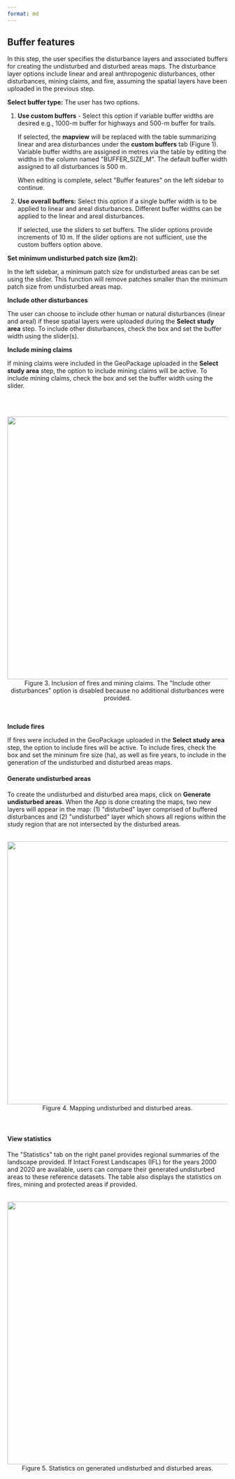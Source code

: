 ```yaml
---
format: md
---
```



## Buffer features

In this step, the user specifies the disturbance layers and associated buffers for creating the undisturbed and disturbed areas maps. The disturbance layer options include linear and areal anthropogenic disturbances, other disturbances, mining claims, and fire, assuming the spatial layers have been uploaded in the previous step.

**Select buffer type:** The user has two options.

  1. **Use custom buffers** - Select this option if variable buffer widths are desired e.g., 1000-m buffer for highways and 500-m buffer for trails.
     
     If selected, the **mapview** will be replaced with the table summarizing linear and area disturbances under the **custom buffers** tab (Figure 1). Variable buffer widths are assigned in metres via the table by editing the widths in the column named "BUFFER_SIZE_M". The default buffer width assigned to all disturbances is 500 m.

     When editing is complete, select "Buffer features" on the left sidebar to continue.

  2. **Use overall buffers:** Select this option if a single buffer width is to be applied to linear and areal disturbances. Different buffer widths can be applied to the linear and areal disturbances.

     If selected, use the sliders to set buffers. The slider options provide increments of 10 m. If the slider options are not sufficient, use the custom buffers option above. 

**Set minimum undisturbed patch size (km2):**

In the left sidebar, a minimum patch size for undisturbed areas can be set using the slider. This function will remove patches smaller than the minimum patch size from undisturbed areas map. 

**Include other disturbances**

The user can choose to include other human or natural disturbances (linear and areal) if these spatial layers were uploaded during the **Select study area** step.  To include other disturbances, check the box and set the buffer width using the slider(s). 

**Include mining claims**

If mining claims were included in the GeoPackage uploaded in the **Select study area** step, the option to include mining claims will be active. To include mining claims, check the box and set the buffer width using the slider. 

<br><br>
<center><img src="pics/setOptions.png" width="600"><br>Figure 3. Inclusion of fires and mining claims. The "Include other disturbances" option is disabled because no additional disturbances were provided.</center>
<br><br>

**Include fires**

If fires were included in the GeoPackage uploaded in the **Select study area** step, the option to include fires will be active. To include fires, check the box and set the mininum fire size (ha), as well as fire years, to include in the generation of the undisturbed and disturbed areas maps. 

#### Generate undisturbed areas

To create the undisturbed and disturbed area maps, click on **Generate undisturbed areas**. When the App is done creating the maps, two new layers will appear in the map: (1) "disturbed" layer comprised of buffered disturbances and 
(2) "undisturbed" layer which shows all regions within the study region that are not intersected by the disturbed areas. 
<br><br>
<center><img src="pics/mapping.png" width="600"><br>Figure 4. Mapping undisturbed and disturbed areas.</center>
<br><br>

#### View statistics

The "Statistics" tab on the right panel provides regional summaries of the landscape provided. 
If Intact Forest Landscapes (IFL) for the years 2000 and 2020 are available, users can compare their generated undisturbed areas to these reference datasets.
The table also displays the statistics on fires, mining and protected areas if provided.
<br><br>
<center><img src="pics/stats.png" width="600"><br>Figure 5. Statistics on generated undisturbed and disturbed areas.</center>
<br><br>
